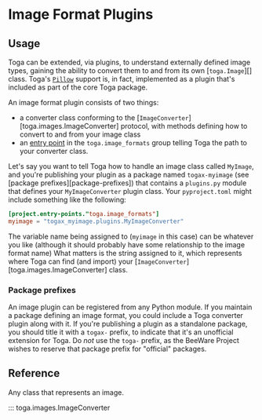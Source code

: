 # Image Format Plugins

## Usage

Toga can be extended, via plugins, to understand externally defined image types, gaining the ability to convert them to and from its own [`toga.Image`][] class. Toga's [`Pillow`](https://pillow.readthedocs.io/en/stable/index.html) support is, in fact, implemented as a plugin that's included as part of the core Toga package.

An image format plugin consists of two things:

- a converter class conforming to the [`ImageConverter`][toga.images.ImageConverter] protocol, with methods defining how to convert to and from your image class
- an [entry point](https://packaging.python.org/en/latest/guides/creating-and-discovering-plugins/#using-package-metadata) in the `toga.image_formats` group telling Toga the path to your converter class.

Let's say you want to tell Toga how to handle an image class called `MyImage`, and you're publishing your plugin as a package named `togax-myimage` (see [package prefixes][package-prefixes]) that contains a `plugins.py` module that defines your `MyImageConverter` plugin class. Your `pyproject.toml` might include something like the following:

```toml
[project.entry-points."toga.image_formats"]
myimage = "togax_myimage.plugins.MyImageConverter"
```

The variable name being assigned to (`myimage` in this case) can be whatever you like (although it should probably have some relationship to the image format name) What matters is the string assigned to it, which represents where Toga can find (and import) your [`ImageConverter`][toga.images.ImageConverter] class.

### Package prefixes

An image plugin can be registered from any Python module. If you maintain a package defining an image format, you could include a Toga converter plugin along with it. If you're publishing a plugin as a standalone package, you should title it with a `togax-` prefix, to indicate that it's an unofficial extension for Toga. Do *not* use the `toga-` prefix, as the BeeWare Project wishes to reserve that package prefix for "official" packages.

## Reference

Any class that represents an image.

::: toga.images.ImageConverter
